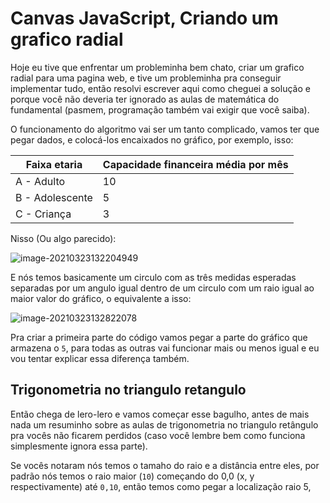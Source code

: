 # Canvas JavaScript, Criando um grafico radial



Hoje eu tive que enfrentar um probleminha bem chato, criar um grafico radial para uma pagina web, e tive um probleminha pra conseguir implementar tudo, então resolvi  escrever aqui como cheguei a solução e porque você não deveria ter ignorado as aulas de matemática do fundamental (pasmem, programação também vai exigir que você saiba).



O funcionamento do algoritmo vai ser um tanto complicado, vamos ter que pegar dados, e colocá-los encaixados no gráfico, por exemplo, isso:



| Faixa etaria    | Capacidade financeira média por mês |
| --------------- | ----------------------------------- |
| A - Adulto      | 10                                  |
| B - Adolescente | 5                                   |
| C - Criança     | 3                                   |

Nisso (Ou algo parecido):

![image-20210323132204949](/home/plankiton/.config/Typora/typora-user-images/image-20210323132204949.png)



E nós temos basicamente um circulo com as três medidas esperadas separadas por um angulo igual dentro de um circulo com um raio igual ao maior valor do gráfico, o equivalente a isso:

![image-20210323132822078](/home/plankiton/.config/Typora/typora-user-images/image-20210323132822078.png)

Pra criar a primeira parte do código vamos pegar a parte do gráfico que armazena o `5`, para todas as outras vai funcionar mais ou menos igual e eu vou tentar explicar essa diferença também.



## Trigonometria no triangulo retangulo



Então chega de lero-lero e vamos começar esse bagulho, antes de mais nada um resuminho sobre as aulas de trigonometria no triangulo retângulo pra vocês não ficarem perdidos (caso você lembre bem como funciona simplesmente ignora essa parte).



Se vocês notaram nós temos o tamaho do raio e a distância entre eles, por padrão nós temos o raio maior (`10`) começando do 0,0 (x, y respectivamente) até `0,10`, então temos como pegar a localização raio 5,  



## 